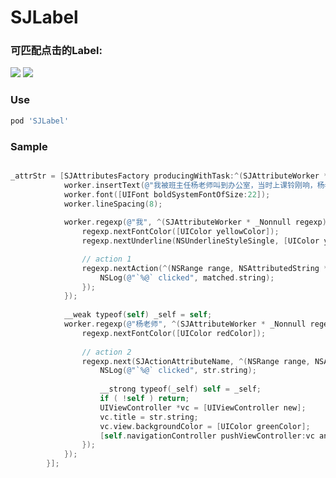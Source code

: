 # SJLabel

### 可匹配点击的Label:
<img src="https://github.com/changsanjiang/SJAttributesFactory/blob/master/Demo/SJAttributesFactory/action.gif" />

<img src="https://github.com/changsanjiang/SJAttributesFactory/blob/master/Demo/SJAttributesFactory/ex1.png" />

### Use

```ruby
pod 'SJLabel'
```

### Sample
```Objective-C

_attrStr = [SJAttributesFactory producingWithTask:^(SJAttributeWorker * _Nonnull worker) {
            worker.insertText(@"我被班主任杨老师叫到办公室，当时上课铃刚响，杨老师过来找我，我挺奇怪的，什么事啊，可以连课都不上？", 0);
            worker.font([UIFont boldSystemFontOfSize:22]);
            worker.lineSpacing(8);
            
            worker.regexp(@"我", ^(SJAttributeWorker * _Nonnull regexp) {
                regexp.nextFontColor([UIColor yellowColor]);
                regexp.nextUnderline(NSUnderlineStyleSingle, [UIColor yellowColor]);

                // action 1
                regexp.nextAction(^(NSRange range, NSAttributedString * _Nonnull matched) {
                    NSLog(@"`%@` clicked", matched.string);
                });
            });
            
            __weak typeof(self) _self = self;
            worker.regexp(@"杨老师", ^(SJAttributeWorker * _Nonnull regexp) {
                regexp.nextFontColor([UIColor redColor]);
                
                // action 2
                regexp.next(SJActionAttributeName, ^(NSRange range, NSAttributedString *str) {
                    NSLog(@"`%@` clicked", str.string);
                    
                    __strong typeof(_self) self = _self;
                    if ( !self ) return;
                    UIViewController *vc = [UIViewController new];
                    vc.title = str.string;
                    vc.view.backgroundColor = [UIColor greenColor];
                    [self.navigationController pushViewController:vc animated:YES];
                });
            });
        }];
```


